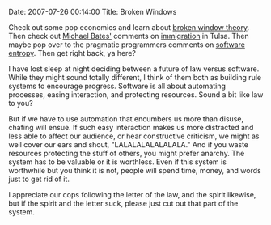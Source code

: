 Date: 2007-07-26 00:14:00
Title: Broken Windows

Check out some pop economics and learn about [broken window theory][].
Then check out [Michael Bates'][] comments on [immigration][] in Tulsa.
Then maybe pop over to the pragmatic programmers comments on [software
entropy][]. Then get right back, ya here?

I have lost sleep at night deciding between a future of law versus
software. While they might sound totally different, I think of them both
as building rule systems to encourage progress. Software is all about
automating processes, easing interaction, and protecting resources.
Sound a bit like law to you?

But if we have to use automation that encumbers us more than disuse,
chafing will ensue. If such easy interaction makes us more distracted
and less able to affect our audience, or hear constructive criticism, we
might as well cover our ears and shout, "LALALALALALALALA." And if you
waste resources protecting the stuff of others, you might prefer
anarchy. The system has to be valuable or it is worthless. Even if this
system is worthwhile but you think it is not, people will spend time,
money, and words just to get rid of it.

I appreciate our cops following the letter of the law, and the spirit
likewise, but if the spirit and the letter suck, please just cut out
that part of the system.

  [broken window theory]: http://en.wikipedia.org/wiki/Broken_windows
  [Michael Bates']: http://www.batesline.com
  [immigration]: http://www.batesline.com/archives/003261.html
  [software entropy]: http://www.pragmaticprogrammer.com/ppbook/extracts/no_broken_windows.html

